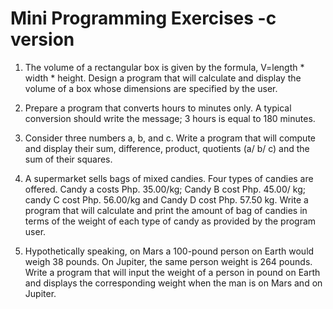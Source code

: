 # Mini Programming Exercises -c version

1.	The volume of a rectangular box is given by the formula, V=length * width * height. Design a program that will calculate and display the volume of a box whose dimensions are specified by the user.

2.	Prepare a program that converts hours to minutes only. A typical conversion should write the message; 3 hours is equal to 180 minutes.

3.	Consider three numbers a, b, and c. Write a program that will compute and display their sum, difference, product, quotients (a/ b/ c) and the sum of their squares. 

4.	A supermarket sells bags of mixed candies. Four types of candies are offered. Candy a costs Php. 35.00/kg; Candy B cost Php. 45.00/ kg; candy C cost Php. 56.00/kg and Candy D cost Php. 57.50 kg. Write a program that will calculate and print the amount of bag of candies in terms of the weight of each type of candy as provided by the program user.

5.	Hypothetically speaking, on Mars a 100-pound person on Earth would weigh 38 pounds. On Jupiter, the same person weight is 264 pounds. Write a program that will input the weight of a person in pound on Earth and displays the corresponding weight when the man is on Mars and on Jupiter.
